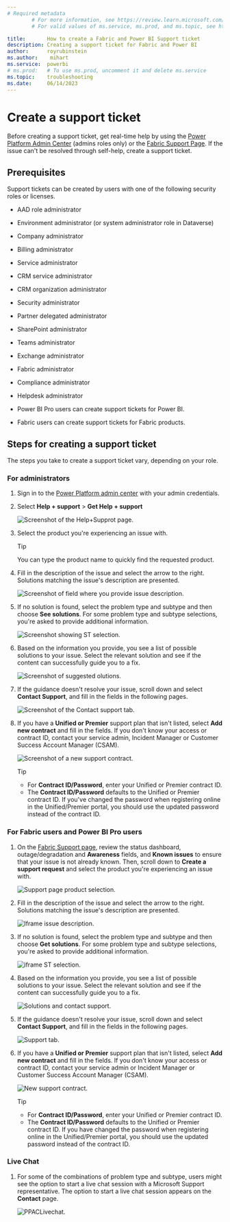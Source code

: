 ```yaml
---
# Required metadata
		# For more information, see https://review.learn.microsoft.com/en-us/help/platform/learn-editor-add-metadata?branch=main
		# For valid values of ms.service, ms.prod, and ms.topic, see https://review.learn.microsoft.com/en-us/help/platform/metadata-taxonomies?branch=main

title:       How to create a Fabric and Power BI Support ticket
description: Creating a support ticket for Fabric and Power BI
author:      royrubinstein
ms.author:    mihart
ms.service:  powerbi
# ms.prod:   # To use ms.prod, uncomment it and delete ms.service
ms.topic:    troubleshooting 
ms.date:     06/14/2023
---
```


# Create a support ticket

Before creating a support ticket, get real-time help by using the [Power Platform Admin Center](https://admin.powerplatform.microsoft.com/support) (admins roles only) or the [Fabric Support Page](https://support.fabric.microsoft.com/en-US/support). If the issue can't be resolved through self-help, create a support ticket.

## Prerequisites

Support tickets can be created by users with one of the following security roles or licenses.  

- AAD role administrator

- Environment administrator (or system administrator role in Dataverse)

- Company administrator

- Billing administrator

- Service administrator

- CRM service administrator

- CRM organization administrator

- Security administrator

- Partner delegated administrator

- SharePoint administrator

- Teams administrator

- Exchange administrator

- Fabric administrator

- Compliance administrator

- Helpdesk administrator

- Power BI Pro users can create support tickets for Power BI.

- Fabric users can create support tickets for Fabric products.

## Steps for creating a support ticket
The steps you take to create a support ticket vary, depending on your role. 

### For administrators

1. Sign in to the [Power Platform admin center](https://admin.powerplatform.microsoft.com/) with your admin credentials.

2. Select **Help + support** > **Get Help + support**

   ![Screenshot of the Help+Supprot page.](media/Create-support-ticket/help+supprot1.png)

3. Select the product you're experiencing an issue with.

   > [!TIP]
   > You can type the product name to quickly find the requested product.

4. Fill in the description of the issue and select the arrow to the right. Solutions matching the issue's description are presented.

   ![Screenshot of field where you provide issue description.](media/Create-support-ticket/provide-issue-description.png)

5. If no solution is found, select the problem type and subtype and then choose **See solutions**. For some problem type and subtype selections, you're asked to provide additional information.

   ![Screenshot showing ST selection.](media/Create-support-ticket/st-selection.png)

6. Based on the information you provide, you see a list of possible solutions to your issue. Select the relevant solution and see if the content can successfully guide you to a fix.

   ![Screenshot of suggested olutions.](media/Create-support-ticket/solutions-and-contact-support.png)

7. If the guidance doesn't resolve your issue, scroll down and select **Contact Support**, and fill in the fields in the following pages.

   ![Screenshot of the Contact support tab.](media/Create-support-ticket/support-tab.png)

8. If you have a **Unified or Premier** support plan that isn't listed, select **Add new contract** and fill in the fields. If you don't know your access or contract ID, contact your service admin, Incident Manager or Customer Success Account Manager (CSAM).

   ![Screenshot of a new support contract.](media/Create-support-ticket/new-support-contract.png)

   > [!TIP]
   > 
   >- For **Contract ID/Password**, enter your Unified or Premier contract ID.
   >- The **Contract ID/Password** defaults to the Unified or Premier contract ID. If you've changed the password when registering online in the Unified/Premier portal, you should use the updated password instead of the contract ID.



### For Fabric users and Power BI Pro users

1. On the [Fabric Support page](https://support.fabric.microsoft.com/en-US/support), review the status dashboard, outage/degradation and **Awareness** fields, and **Known issues** to ensure that your issue is not already known. Then, scroll down to **Create a support request** and select the product you're experiencing an issue with.

   ![Support page product selection.](media/Create-support-ticket/support-page-product-selection.png)

2. Fill in the description of the issue and select the arrow to the right. Solutions matching the issue's description are presented.

   ![Iframe issue description.](media/Create-support-ticket/iframe-issue-description.png)

3. If no solution is found, select the problem type and subtype and then choose **Get solutions**. For some problem type and subtype selections, you're asked to provide additional information.

   ![iframe ST selection.](media/Create-support-ticket/iframe-st-selection1.png)

4. Based on the information you provide, you see a list of possible solutions to your issue. Select the relevant solution and see if the content can successfully guide you to a fix.

   ![Solutions and contact support.](media/Create-support-ticket/solutions-and-contact-support.png)

5. If the guidance doesn't resolve your issue, scroll down and select **Contact Support**, and fill in the fields in the following pages.

   ![Support tab.](media/Create-support-ticket/support-tab.png)

6. If you have a **Unified or Premier** support plan that isn't listed, select **Add new contract** and fill in the fields. If you don't know your access or contract ID, contact your service admin or Incident Manager or Customer Success Account Manager (CSAM).

   ![New support contract.](media/Create-support-ticket/new-support-contract.png)

   > [!TIP]
   > 
   >- For **Contract ID/Password**, enter your Unified or Premier contract ID.
   >- The **Contract ID/Password** defaults to the Unified or Premier contract ID. If you have changed the password when registering online in the Unified/Premier portal, you should use the updated password instead of the contract ID.
      
### Live Chat
1. For some of the combinations of problem type and subtype, users might see the option to start a live chat session with a Microsoft Support representative. The option to start a live chat session appears on the **Contact** page. 

   ![PPACLivechat.](media/Create-support-ticket/livechat.png)

        


